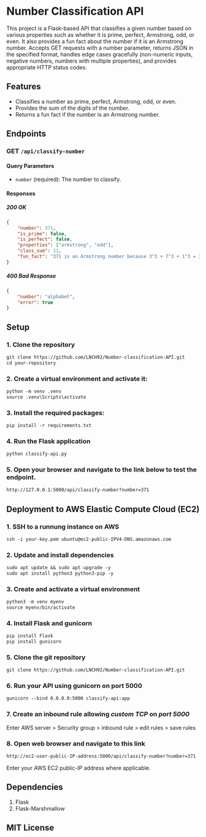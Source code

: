 # Number Classification API

This project is a Flask-based API that classifies a given number based on various properties such as whether it is prime, perfect, Armstrong, odd, or even. It also provides a fun fact about the number if it is an Armstrong number. Accepts GET requests with a number parameter, returns JSON in the specified format, handles edge cases gracefully (non-numeric inputs, negative numbers, numbers with multiple properties), and provides appropriate HTTP status codes.


## Features

- Classifies a number as prime, perfect, Armstrong, odd, or even.
- Provides the sum of the digits of the number.
- Returns a fun fact if the number is an Armstrong number.

## Endpoints

### GET `/api/classify-number`

#### Query Parameters

- `number` (required): The number to classify.

#### Responses

##### 200 OK

```json
{
    "number": 371,
    "is_prime": false,
    "is_perfect": false,
    "properties": ["armstrong", "odd"],
    "class_sum": 11,
    "fun_fact": "371 is an Armstrong number because 3^3 + 7^3 + 1^3 = 371"
}
```
##### 400 Bad Response

```json
{
    "number": "alphabet",
    "error": true
}
```

## Setup

### 1. Clone the repository
```markdown
git clone https://github.com/LNCH92/Number-classification-API.git
cd your-repository
```
### 2. Create a virtual environment and activate it:
```markdown
python -m venv .venv
source .venv\Scripts\activate
```
### 3. Install the required packages:
```markdown
pip install -r requirements.txt
```

### 4. Run the Flask application
```markdown
python classify-api.py
```
### 5. Open your browser and navigate to the link below to test the endpoint.
``` markdown
http://127.0.0.1:5000/api/classify-number?number=371
```
## Deployment to AWS Elastic Compute Cloud (EC2)
### 1. SSH to a runnung instance on AWS
```markdown
ssh -i your-key.pem ubuntu@ec2-public-IPV4-DNS.amazonaws.com
```
### 2. Update and install dependencies
```markdown
sudo apt update && sudo apt upgrade -y
sudo apt install python3 python3-pip -y
```
### 3. Create and activate a virtual environment
```markdown
python3 -m venv myenv
source myenv/bin/activate
```
### 4. Install Flask and gunicorn
```markdown
pip install Flask
pip install gunicorn
```
### 5. Clone the git repository
```markdown
git clone https://github.com/LNCH92/Number-classification-API.git
```
### 6. Run your API using gunicorn on port 5000
```markdown
gunicorn --bind 0.0.0.0:5000 classify-api:app
```
### 7. Create an inbound rule allowing *custom TCP* on *port 5000*
Enter AWS server > Security group > inbound rule > edit rules > save rules
### 8. Open web browser and navigate to this link
```markdown
http://ec2-user-public-IP-address:5000/api/classify-number?number=371
```
Enter your AWS EC2 public-IP address where applicable.

## Dependencies
1. Flask
2. Flask-Marshmallow

## MIT License 



